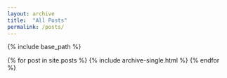 ```yaml
---
layout: archive
title:  "All Posts"
permalink: /posts/
---
```


{% include base_path %}

{% for post in site.posts %}
  {% include archive-single.html %}
{% endfor %}